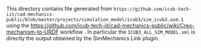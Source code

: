 This directory contains file generated from `https://github.com/icub-tech-iit/cad-mechanics-public/blob/master/projects/simulation_model/icub3/sim_icub3.asm.1`
using the https://github.com/icub-tech-iit/cad-mechanics-public/wiki/Creo-mechanism-to-URDF workflow .
In particular the `ICUB3_ALL_SIM_MODEL.xml` is directly the output obtained by the SimMechanics Link plugin.

